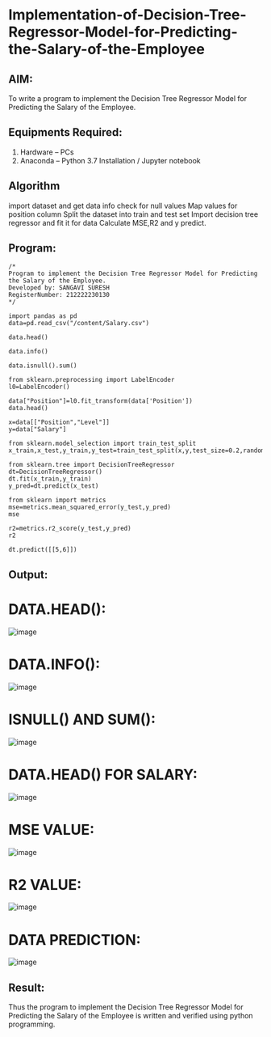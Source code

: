 # Implementation-of-Decision-Tree-Regressor-Model-for-Predicting-the-Salary-of-the-Employee

## AIM:
To write a program to implement the Decision Tree Regressor Model for Predicting the Salary of the Employee.

## Equipments Required:
1. Hardware – PCs
2. Anaconda – Python 3.7 Installation / Jupyter notebook

## Algorithm
import dataset and get data info check for null values Map values for position column Split the dataset into train and test set Import decision tree regressor and fit it for data Calculate MSE,R2 and y predict.

## Program:
```
/*
Program to implement the Decision Tree Regressor Model for Predicting the Salary of the Employee.
Developed by: SANGAVI SURESH
RegisterNumber: 212222230130 
*/

import pandas as pd
data=pd.read_csv("/content/Salary.csv")

data.head()

data.info()

data.isnull().sum()

from sklearn.preprocessing import LabelEncoder
l0=LabelEncoder()

data["Position"]=l0.fit_transform(data['Position'])
data.head()

x=data[["Position","Level"]]
y=data["Salary"]

from sklearn.model_selection import train_test_split
x_train,x_test,y_train,y_test=train_test_split(x,y,test_size=0.2,random_state=2)

from sklearn.tree import DecisionTreeRegressor
dt=DecisionTreeRegressor()
dt.fit(x_train,y_train)
y_pred=dt.predict(x_test)

from sklearn import metrics
mse=metrics.mean_squared_error(y_test,y_pred)
mse

r2=metrics.r2_score(y_test,y_pred)
r2

dt.predict([[5,6]])
```

## Output:

# DATA.HEAD():
![image](https://github.com/Sangavi-suresh/Implementation-of-Decision-Tree-Regressor-Model-for-Predicting-the-Salary-of-the-Employee/assets/118541861/b6bfb429-255d-4ea5-b08c-61018ca7d580)

# DATA.INFO():
![image](https://github.com/Sangavi-suresh/Implementation-of-Decision-Tree-Regressor-Model-for-Predicting-the-Salary-of-the-Employee/assets/118541861/8b9a3db2-f9f1-4354-be12-2f41e2f1bcac)

# ISNULL() AND SUM():
![image](https://github.com/Sangavi-suresh/Implementation-of-Decision-Tree-Regressor-Model-for-Predicting-the-Salary-of-the-Employee/assets/118541861/79936e21-a687-4288-abf6-9f35799c492d)

# DATA.HEAD() FOR SALARY:
![image](https://github.com/Sangavi-suresh/Implementation-of-Decision-Tree-Regressor-Model-for-Predicting-the-Salary-of-the-Employee/assets/118541861/fa6e0d33-0fa9-4b73-8db4-e0cb245970f2)

# MSE VALUE:
![image](https://github.com/Sangavi-suresh/Implementation-of-Decision-Tree-Regressor-Model-for-Predicting-the-Salary-of-the-Employee/assets/118541861/bbd99ebb-0a18-4ecb-a5d7-db879a9757fd)

# R2 VALUE:
![image](https://github.com/Sangavi-suresh/Implementation-of-Decision-Tree-Regressor-Model-for-Predicting-the-Salary-of-the-Employee/assets/118541861/a7707446-38d2-4fba-9ccb-12200ae97ad7)

# DATA PREDICTION:
![image](https://github.com/Sangavi-suresh/Implementation-of-Decision-Tree-Regressor-Model-for-Predicting-the-Salary-of-the-Employee/assets/118541861/1c1a3a69-b80a-443c-9024-1b3d301f3cf5)


## Result:
Thus the program to implement the Decision Tree Regressor Model for Predicting the Salary of the Employee is written and verified using python programming.
